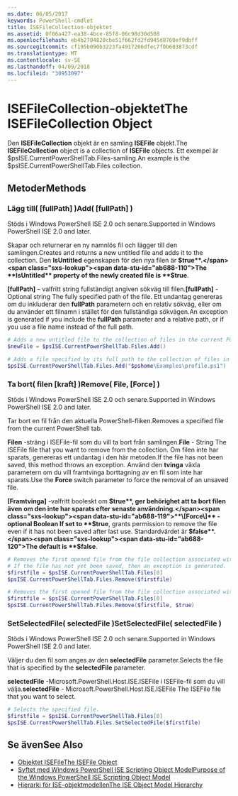 ```yaml
---
ms.date: 06/05/2017
keywords: PowerShell-cmdlet
title: ISEFileCollection-objektet
ms.assetid: 0f86a427-ea38-4bce-85f8-06c98d30d508
ms.openlocfilehash: eb4b2784820cbe51f662fd2fd945d8760ef9dbff
ms.sourcegitcommit: cf195b090b3223fa4917206dfec7f0b603873cdf
ms.translationtype: MT
ms.contentlocale: sv-SE
ms.lasthandoff: 04/09/2018
ms.locfileid: "30953097"
---
```

# <a name="the-isefilecollection-object"></a><span data-ttu-id="ab688-103">ISEFileCollection-objektet</span><span class="sxs-lookup"><span data-stu-id="ab688-103">The ISEFileCollection Object</span></span>

<span data-ttu-id="ab688-104">Den **ISEFileCollection** objekt är en samling **ISEFile** objekt.</span><span class="sxs-lookup"><span data-stu-id="ab688-104">The **ISEFileCollection** object is a collection of **ISEFile** objects.</span></span> <span data-ttu-id="ab688-105">Ett exempel är $psISE.CurrentPowerShellTab.Files-samling.</span><span class="sxs-lookup"><span data-stu-id="ab688-105">An example is the $psISE.CurrentPowerShellTab.Files collection.</span></span>

## <a name="methods"></a><span data-ttu-id="ab688-106">Metoder</span><span class="sxs-lookup"><span data-stu-id="ab688-106">Methods</span></span>

### <a name="add-fullpath-"></a><span data-ttu-id="ab688-107">Lägg till\( \[fullPath\] \)</span><span class="sxs-lookup"><span data-stu-id="ab688-107">Add\( \[fullPath\] \)</span></span>

<span data-ttu-id="ab688-108">Stöds i Windows PowerShell ISE 2.0 och senare.</span><span class="sxs-lookup"><span data-stu-id="ab688-108">Supported in Windows PowerShell ISE 2.0 and later.</span></span>

<span data-ttu-id="ab688-109">Skapar och returnerar en ny namnlös fil och lägger till den samlingen.</span><span class="sxs-lookup"><span data-stu-id="ab688-109">Creates and returns a new untitled file and adds it to the collection.</span></span> <span data-ttu-id="ab688-110">Den **IsUntitled** egenskapen för den nya filen är **$true**.</span><span class="sxs-lookup"><span data-stu-id="ab688-110">The **IsUntitled** property of the newly created file is **$true**.</span></span>

<span data-ttu-id="ab688-111">**\[fullPath\]**  – valfritt string fullständigt angiven sökväg till filen.</span><span class="sxs-lookup"><span data-stu-id="ab688-111">**\[fullPath\]** - Optional string The fully specified path of the file.</span></span> <span data-ttu-id="ab688-112">Ett undantag genereras om du inkluderar den **fullPath** parametern och en relativ sökväg, eller om du använder ett filnamn i stället för den fullständiga sökvägen.</span><span class="sxs-lookup"><span data-stu-id="ab688-112">An exception is generated if you include the **fullPath** parameter and a relative path, or if you use a file name instead of the full path.</span></span>

```powershell
# Adds a new untitled file to the collection of files in the current PowerShell tab.
$newFile = $psISE.CurrentPowerShellTab.Files.Add()

# Adds a file specified by its full path to the collection of files in the current PowerShell tab.
$psISE.CurrentPowerShellTab.Files.Add("$pshome\Examples\profile.ps1")
```

### <a name="remove-file-force-"></a><span data-ttu-id="ab688-113">Ta bort\( filen \[kraft\] \)</span><span class="sxs-lookup"><span data-stu-id="ab688-113">Remove\( File, \[Force\] \)</span></span>

<span data-ttu-id="ab688-114">Stöds i Windows PowerShell ISE 2.0 och senare.</span><span class="sxs-lookup"><span data-stu-id="ab688-114">Supported in Windows PowerShell ISE 2.0 and later.</span></span>

<span data-ttu-id="ab688-115">Tar bort en fil från den aktuella PowerShell-fliken.</span><span class="sxs-lookup"><span data-stu-id="ab688-115">Removes a specified file from the current PowerShell tab.</span></span>

<span data-ttu-id="ab688-116">**Filen** -sträng i ISEFile-fil som du vill ta bort från samlingen.</span><span class="sxs-lookup"><span data-stu-id="ab688-116">**File** - String The ISEFile file that you want to remove from the collection.</span></span> <span data-ttu-id="ab688-117">Om filen inte har sparats, genereras ett undantag i den här metoden.</span><span class="sxs-lookup"><span data-stu-id="ab688-117">If the file has not been saved, this method throws an exception.</span></span> <span data-ttu-id="ab688-118">Använd den **tvinga** växla parametern om du vill framtvinga borttagning av en fil som inte har sparats.</span><span class="sxs-lookup"><span data-stu-id="ab688-118">Use the **Force** switch parameter to force the removal of an unsaved file.</span></span>

<span data-ttu-id="ab688-119">**\[Framtvinga\]**  -valfritt booleskt om **$true**, ger behörighet att ta bort filen även om den inte har sparats efter senaste användning.</span><span class="sxs-lookup"><span data-stu-id="ab688-119">**\[Force\]** - optional Boolean If set to **$true**, grants permission to remove the file even if it has not been saved after last use.</span></span> <span data-ttu-id="ab688-120">Standardvärdet är **$false**.</span><span class="sxs-lookup"><span data-stu-id="ab688-120">The default is **$false**.</span></span>

```powershell
# Removes the first opened file from the file collection associated with the current PowerShell tab.
# If the file has not yet been saved, then an exception is generated.
$firstfile = $psISE.CurrentPowerShellTab.Files[0]
$psISE.CurrentPowerShellTab.Files.Remove($firstfile)

# Removes the first opened file from the file collection associated with the current PowerShell tab, even if it has not been saved.
$firstfile = $psISE.CurrentPowerShellTab.Files[0]
$psISE.CurrentPowerShellTab.Files.Remove($firstfile, $true)
```

### <a name="setselectedfile-selectedfile-"></a><span data-ttu-id="ab688-121">SetSelectedFile\( selectedFile \)</span><span class="sxs-lookup"><span data-stu-id="ab688-121">SetSelectedFile\( selectedFile \)</span></span>

<span data-ttu-id="ab688-122">Stöds i Windows PowerShell ISE 2.0 och senare.</span><span class="sxs-lookup"><span data-stu-id="ab688-122">Supported in Windows PowerShell ISE 2.0 and later.</span></span>

<span data-ttu-id="ab688-123">Väljer du den fil som anges av den **selectedFile** parameter.</span><span class="sxs-lookup"><span data-stu-id="ab688-123">Selects the file that is specified by the **selectedFile** parameter.</span></span>

<span data-ttu-id="ab688-124">**selectedFile** -Microsoft.PowerShell.Host.ISE.ISEFile i ISEFile-fil som du vill välja.</span><span class="sxs-lookup"><span data-stu-id="ab688-124">**selectedFile** - Microsoft.PowerShell.Host.ISE.ISEFile The ISEFile file that you want to select.</span></span>

```powershell
# Selects the specified file.
$firstfile = $psISE.CurrentPowerShellTab.Files[0]
$psISE.CurrentPowerShellTab.Files.SetSelectedFile($firstfile)
```

## <a name="see-also"></a><span data-ttu-id="ab688-125">Se även</span><span class="sxs-lookup"><span data-stu-id="ab688-125">See Also</span></span>

- [<span data-ttu-id="ab688-126">Objektet ISEFile</span><span class="sxs-lookup"><span data-stu-id="ab688-126">The ISEFile Object</span></span>](The-ISEFile-Object.md)
- [<span data-ttu-id="ab688-127">Syftet med Windows PowerShell ISE Scripting Object Model</span><span class="sxs-lookup"><span data-stu-id="ab688-127">Purpose of the Windows PowerShell ISE Scripting Object Model</span></span>](Purpose-of-the-Windows-PowerShell-ISE-Scripting-Object-Model.md)
- [<span data-ttu-id="ab688-128">Hierarki för ISE-objektmodellen</span><span class="sxs-lookup"><span data-stu-id="ab688-128">The ISE Object Model Hierarchy</span></span>](The-ISE-Object-Model-Hierarchy.md)